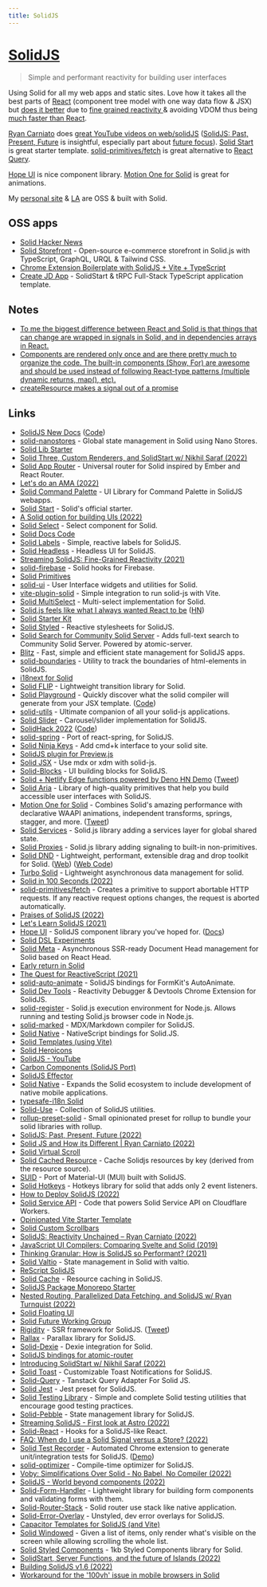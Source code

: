 ```yaml
---
title: SolidJS
---
```


# [SolidJS](https://www.solidjs.com/)

> Simple and performant reactivity for building user interfaces

Using Solid for all my web apps and static sites. Love how it takes all the best parts of [React](../js-libraries/react/react.md) (component tree model with one way data flow & JSX) but [does it better](https://www.youtube.com/watch?v=UhGV8yYnvQE) due to [fine grained reactivity ](https://dev.to/ryansolid/a-hands-on-introduction-to-fine-grained-reactivity-3ndf) & avoiding VDOM thus being [much faster than React](https://twitter.com/nikitavoloboev/status/1528479450828087299).

[Ryan Carniato](https://twitter.com/RyanCarniato) does [great YouTube videos on web/solidJS](https://www.youtube.com/c/RyanCarniato9/videos) ([SolidJS: Past, Present, Future](https://www.youtube.com/watch?v=dOgnQ9SuKYk) is insightful, especially part about [future focus](https://www.youtube.com/watch?v=dOgnQ9SuKYk&t=7555s)). [Solid Start](https://github.com/solidjs/solid-start) is great starter template. [solid-primitives/fetch](https://www.npmjs.com/package/@solid-primitives/fetch) is great alternative to [React Query](https://react-query.tanstack.com/).

[Hope UI](https://hope-ui.com/) is nice component library. [Motion One for Solid](https://motion.dev/solid/quick-start) is great for animations.

My [personal site](https://github.com/nikitavoloboev/nikitavoloboev) & [LA](https://github.com/learn-anything/learn-anything/) are OSS & built with Solid.

## OSS apps

- [Solid Hacker News](https://github.com/solidjs/solid-hackernews)
- [Solid Storefront](https://github.com/zaiste/solid-storefront) - Open-source e-commerce storefront in Solid.js with TypeScript, GraphQL, URQL & Tailwind CSS.
- [Chrome Extension Boilerplate with SolidJS + Vite + TypeScript](https://github.com/fuyutarow/solid-chrome-extension-template)
- [Create JD App](https://github.com/OrJDev/create-jd-app) - SolidStart & tRPC Full-Stack TypeScript application template.

## Notes

- [To me the biggest difference between React and Solid is that things that can change are wrapped in signals in Solid, and in dependencies arrays in React.](https://twitter.com/fabiospampinato/status/1528537000504184834)
- [Components are rendered only once and are there pretty much to organize the code. The built-in components (Show, For) are awesome and should be used instead of following React-type patterns (multiple dynamic returns, map(), etc).](https://www.youtube.com/watch?v=Ilf34WjMBkU)
- [createResource makes a signal out of a promise](https://discord.com/channels/722131463138705510/722131463889223772/1019343273254465566)

## Links

- [SolidJS New Docs](https://docs.solidjs.com/) ([Code](https://github.com/solidjs/solid-docs-next))
- [solid-nanostores](https://github.com/nanostores/solid) - Global state management in Solid using Nano Stores.
- [Solid Lib Starter](https://github.com/amoutonbrady/solid-lib-starter)
- [Solid Three, Custom Renderers, and SolidStart w/ Nikhil Saraf (2022)](https://www.youtube.com/watch?v=lsWXyyEsw7E)
- [Solid App Router](https://github.com/solidjs/solid-app-router) - Universal router for Solid inspired by Ember and React Router.
- [Let's do an AMA (2022)](https://www.youtube.com/watch?v=8_YiKUb6DW8)
- [Solid Command Palette](https://github.com/itaditya/solid-command-palette) - UI Library for Command Palette in SolidJS webapps.
- [Solid Start](https://github.com/solidjs/solid-start) - Solid's official starter.
- [A Solid option for building UIs (2022)](https://overcast.fm/+Id5U6EB5M)
- [Solid Select](https://github.com/thisbeyond/solid-select) - Select component for Solid.
- [Solid Docs Code](https://github.com/solidjs/solid-docs)
- [Solid Labels](https://github.com/LXSMNSYC/solid-labels) - Simple, reactive labels for SolidJS.
- [Solid Headless](https://github.com/LXSMNSYC/solid-headless) - Headless UI for SolidJS.
- [Streaming SolidJS: Fine-Grained Reactivity (2021)](https://www.youtube.com/watch?v=b9e7VXs_A4s)
- [solid-firebase](https://github.com/wobsoriano/solid-firebase) - Solid hooks for Firebase.
- [Solid Primitives](https://github.com/davedbase/solid-primitives)
- [solid-ui](https://github.com/solid/solid-ui) - User Interface widgets and utilities for Solid.
- [vite-plugin-solid](https://github.com/solidjs/vite-plugin-solid) - Simple integration to run solid-js with Vite.
- [Solid MultiSelect](https://github.com/DigiChanges/solid-multiselect) - Multi-select implementation for Solid.
- [Solid.js feels like what I always wanted React to be](https://typeofnan.dev/solid-js-feels-like-what-i-always-wanted-react-to-be/) ([HN](https://news.ycombinator.com/item?id=30508524))
- [Solid Starter Kit](https://github.com/one-aalam/solid-starter-kit)
- [Solid Styled](https://github.com/LXSMNSYC/solid-styled) - Reactive stylesheets for SolidJS.
- [Solid Search for Community Solid Server](https://github.com/ontola/solid-search-community-server) - Adds full-text search to Community Solid Server. Powered by atomic-server.
- [Blitz](https://github.com/dimensionhq/blitz) - Fast, simple and efficient state management for SolidJS apps.
- [solid-boundaries](https://github.com/everweij/solid-boundaries) - Utility to track the boundaries of html-elements in SolidJS.
- [i18next for Solid](https://github.com/mbarzda/solid-i18next)
- [Solid FLIP](https://github.com/otonashixav/solid-flip) - Lightweight transition library for Solid.
- [Solid Playground](https://playground.solidjs.com/) - Quickly discover what the solid compiler will generate from your JSX template. ([Code](https://github.com/solidjs/solid-playground))
- [solid-utils](https://github.com/amoutonbrady/solid-utils) - Ultimate companion of all your solid-js applications.
- [Solid Slider](https://github.com/davedbase/solid-slider) - Carousel/slider implementation for SolidJS.
- [SolidHack 2022](https://hack.solidjs.com/) ([Code](https://github.com/solidjs/solidhack-submissions))
- [solid-spring](https://github.com/Aslemammad/solid-spring) - Port of react-spring, for SolidJS.
- [Solid Ninja Keys](https://github.com/wobsoriano/solid-ninja-keys) - Add cmd+k interface to your solid site.
- [SolidJS plugin for Preview.js](https://github.com/fwouts/previewjs-solid-plugin)
- [Solid JSX](https://github.com/high1/solid-jsx) - Use mdx or xdm with solid-js.
- [Solid-Blocks](https://github.com/atk/solid-blocks) - UI building blocks for SolidJS.
- [Solid + Netlify Edge functions powered by Deno HN Demo](https://github.com/solidjs/solid-hackernews/tree/netlify-edge) ([Tweet](https://twitter.com/RyanCarniato/status/1516510395787218944))
- [Solid Aria](https://github.com/solidjs-community/solid-aria) - Library of high-quality primitives that help you build accessible user interfaces with SolidJS.
- [Motion One for Solid](https://motion.dev/solid/quick-start) - Combines Solid's amazing performance with declarative WAAPI animations, independent transforms, springs, stagger, and more. ([Tweet](https://twitter.com/motiondotdev/status/1520025108403863554))
- [Solid Services](https://github.com/Exelord/solid-services) - Solid.js library adding a services layer for global shared state.
- [Solid Proxies](https://github.com/Exelord/solid-proxies) - Solid.js library adding signaling to built-in non-primitives.
- [Solid DND](https://github.com/thisbeyond/solid-dnd) - Lightweight, performant, extensible drag and drop toolkit for Solid. ([Web](https://solid-dnd.com/)) ([Web Code](https://github.com/thisbeyond/solid-dnd-site))
- [Turbo Solid](https://github.com/StudioLambda/TurboSolid) - Lightweight asynchronous data management for solid.
- [Solid in 100 Seconds (2022)](https://www.youtube.com/watch?v=hw3Bx5vxKl0)
- [solid-primitives/fetch](https://www.npmjs.com/package/@solid-primitives/fetch) - Creates a primitive to support abortable HTTP requests. If any reactive request options changes, the request is aborted automatically.
- [Praises of SolidJS (2022)](https://twitter.com/andrewgreenh/status/1526908199386988544)
- [Let's Learn SolidJS (2021)](https://www.youtube.com/watch?v=ZZ-a7B761Ds)
- [Hope UI](https://github.com/fabien-ml/hope-ui) - SolidJS component library you've hoped for. ([Docs](https://hope-ui.com/docs/getting-started))
- [Solid DSL Experiments](https://github.com/solidjs-community/solid-dsl)
- [Solid Meta](https://github.com/solidjs/solid-meta) - Asynchronous SSR-ready Document Head management for Solid based on React Head.
- [Early return in Solid](https://twitter.com/Huxpro/status/1526711254928068608)
- [The Quest for ReactiveScript (2021)](https://dev.to/this-is-learning/the-quest-for-reactivescript-3ka3)
- [solid-auto-animate](https://github.com/LXSMNSYC/solid-auto-animate) - SolidJS bindings for FormKit's AutoAnimate.
- [Solid Dev Tools](https://github.com/thetarnav/solid-devtools) - Reactivity Debugger & Devtools Chrome Extension for SolidJS.
- [solid-register](https://github.com/atk/solid-register) - Solid.js execution environment for Node.js. Allows running and testing Solid.js browser code in Node.js.
- [solid-marked](https://github.com/LXSMNSYC/solid-marked) - MDX/Markdown compiler for SolidJS.
- [Solid Native](https://github.com/MrFoxPro/solid-nativescript-experiments) - NativeScript bindings for Solid.JS.
- [Solid Templates (using Vite)](https://github.com/solidjs/templates)
- [Solid Heroicons](https://github.com/amoutonbrady/solid-heroicons)
- [SolidJS - YouTube](https://www.youtube.com/channel/UCXsRnrbzIX8KHdf86PE241Q/videos)
- [Carbon Components (SolidJS Port)](https://github.com/mosheduminer/carbon-components-solid)
- [SolidJS Effector](https://community.effector.dev/core/prerelease-version-of-effector-solid-is-now-available-for-public-use-eei)
- [Solid Native](https://github.com/tjjfvi/solid-native) - Expands the Solid ecosystem to include development of native mobile applications.
- [typesafe-i18n Solid](https://github.com/ivanhofer/typesafe-i18n/tree/main/packages/adapter-solid)
- [Solid-Use](https://github.com/LXSMNSYC/solid-use) - Collection of SolidJS utilities.
- [rollup-preset-solid](https://github.com/amoutonbrady/rollup-preset-solid) - Small opinionated preset for rollup to bundle your solid libraries with rollup.
- [SolidJS: Past, Present, Future (2022)](https://www.youtube.com/watch?v=dOgnQ9SuKYk)
- [Solid JS and How its Different | Ryan Carniato (2022)](https://www.youtube.com/watch?v=O4sgwuMQns0)
- [Solid Virtual Scroll](https://github.com/Supertigerr/solid-virtual-scroll)
- [Solid Cached Resource](https://github.com/yonathan06/solid-cached-resource) - Cache Solidjs resources by key (derived from the resource source).
- [SUID](https://github.com/swordev/suid) - Port of Material-UI (MUI) built with SolidJS.
- [Solid Hotkeys](https://github.com/alekangelov/solid-hotkeys) - Hotkeys library for solid that adds only 2 event listeners.
- [How to Deploy SolidJS (2022)](https://dev.to/brittneypostma/how-to-deploy-solidjs-4hoi)
- [Solid Service API](https://github.com/solidjs/solid-service-api) - Code that powers Solid Service API on Cloudflare Workers.
- [Opinionated Vite Starter Template](https://github.com/olgam4/bat)
- [Solid Custom Scrollbars](https://github.com/diragb/solid-custom-scrollbars)
- [SolidJS: Reactivity Unchained – Ryan Carniato (2022)](https://www.youtube.com/watch?v=UhGV8yYnvQE)
- [JavaScript UI Compilers: Comparing Svelte and Solid (2019)](https://ryansolid.medium.com/javascript-ui-compilers-comparing-svelte-and-solid-cbcba2120cea)
- [Thinking Granular: How is SolidJS so Performant? (2021)](https://dev.to/ryansolid/thinking-granular-how-is-solidjs-so-performant-4g37)
- [Solid Valtio](https://github.com/wobsoriano/solid-valtio) - State management in Solid with valtio.
- [ReScript SolidJS](https://github.com/Fattafatta/rescript-solidjs)
- [Solid Cache](https://github.com/LXSMNSYC/solid-cache) - Resource caching in SolidJS.
- [SolidJS Package Monorepo Starter](https://github.com/solidjs-community/monorepo-starter)
- [Nested Routing, Parallelized Data Fetching, and SolidJS w/ Ryan Turnquist (2022)](https://www.youtube.com/watch?v=-TeXU9UZ_4w)
- [Solid Floating UI](https://github.com/LXSMNSYC/solid-floating-ui)
- [Solid Future Working Group](https://github.com/solidjs/solid-workgroup/discussions)
- [Rigidity](https://github.com/LXSMNSYC/rigidity) - SSR framework for SolidJS. ([Tweet](https://twitter.com/lxsmnsyc/status/1552312144951005185))
- [Rallax](https://github.com/thetarnav/rallax) - Parallax library for SolidJS.
- [Solid-Dexie](https://github.com/faassen/solid-dexie) - Dexie integration for Solid.
- [SolidJS bindings for atomic-router](https://github.com/atomic-router/solid)
- [Introducing SolidStart w/ Nikhil Saraf (2022)](https://www.youtube.com/watch?v=eAwuPvRXNdY)
- [Solid Toast](https://github.com/ardeora/solid-toast) - Customizable Toast Notifications for SolidJS.
- [Solid-Query](https://github.com/ardeora/solid-query) - Tanstack Query Adapter For Solid JS.
- [Solid Jest](https://github.com/solidjs/solid-jest) - Jest preset for SolidJS.
- [Solid Testing Library](https://github.com/solidjs/solid-testing-library) - Simple and complete Solid testing utilities that encourage good testing practices.
- [Solid-Pebble](https://github.com/lxsmnsyc/solid-pebble) - State management library for SolidJS.
- [Streaming SolidJS - First look at Astro (2022)](https://www.youtube.com/watch?v=UPhx3OxUH0w)
- [Solid-React](https://github.com/nanxiaobei/solid-react) - Hooks for a SolidJS-like React.
- [FAQ: When do I use a Solid Signal versus a Store? (2022)](https://www.youtube.com/watch?v=GEu8hc3RKpw)
- [Solid Test Recorder](https://github.com/chris-czopp/solid-test-recorder) - Automated Chrome extension to generate unit/integration tests for SolidJS. ([Demo](https://www.youtube.com/watch?v=t6Gn5-M9Zg8))
- [solid-optimizer](https://github.com/lxsmnsyc/solid-optimizer) - Compile-time optimizer for SolidJS.
- [Voby: Simplifications Over Solid - No Babel, No Compiler (2022)](https://dev.to/fabiospampinato/voby-simplifications-over-solid-no-babel-no-compiler-5epg)
- [SolidJS - World beyond components (2022)](https://www.youtube.com/watch?v=zE8PDM_7xoQ&t=5253s)
- [Solid-Form-Handler](https://github.com/webblocksapp/solid-form-handler) - Lightweight library for building form components and validating forms with them.
- [Solid-Router-Stack](https://github.com/ymzuiku/solid-router-stack) - Solid router use stack like native application.
- [Solid-Error-Overlay](https://github.com/lxsmnsyc/solid-error-overlay) - Unstyled, dev error overlays for SolidJS.
- [Capacitor Templates for SolidJS (and Vite)](https://github.com/ionic-team/capacitor-solidjs-templates)
- [Solid Windowed](https://github.com/titoBouzout/solid-windowed) - Given a list of items, only render what's visible on the screen while allowing scrolling the whole list.
- [Solid Styled Components](https://github.com/solidjs/solid-styled-components) - 1kb Styled Components library for Solid.
- [SolidStart, Server Functions, and the future of Islands (2022)](https://viteconf.org/2022/replay/solid)
- [Building SolidJS v1.6 (2022)](https://www.youtube.com/watch?v=adXqweWZcNA)
- [Workaround for the '100vh' issue in mobile browsers in Solid](https://github.com/TiagoCavalcante/solidjs-div-100vh)
